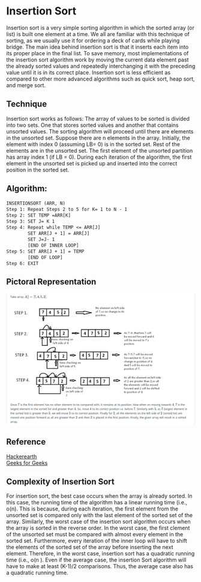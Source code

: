 # Insertion Sort

Insertion sort is a very simple sorting algorithm in which the sorted array (or list) is built one
element at a time. We all are familiar with this technique of sorting, as we usually use it for ordering a deck of cards while playing bridge.
The main idea behind insertion sort is that it inserts each item into its proper place in the final
list. To save memory, most implementations of the insertion sort algorithm work by moving
the current data element past the already sorted values and repeatedly interchanging it with the preceding value until it is in its correct place.
Insertion sort is less efficient as compared to other more advanced algorithms such as quick
sort, heap sort, and merge sort.

## Technique
Insertion sort works as follows:
The array of values to be sorted is divided into two sets. One that stores sorted values and another that contains unsorted values.
The sorting algorithm will proceed until there are elements in the unsorted set.
Suppose there are n elements in the array. Initially, the element with index 0 (assuming LB= 0)  is in the sorted set. Rest of the elements are in the unsorted set.
The first element of the unsorted partition has array index 1 (if LB = 0).
During each iteration of the algorithm, the first element in the unsorted set is picked up and inserted into the correct position in the sorted set.

## Algorithm:
```
INSERTIONSORT (ARR, N)
Step 1: Repeat Steps 2 to 5 for K= 1 to N - 1
Step 2: SET TEMP =ARR[K]
Step 3: SET J= K 1
Step 4: Repeat while TEMP <= ARR[J]
        SET ARR[J + 1] = ARR[J]
        SET J=J- 1
        [END OF INNER LOOP]
Step 5: SET ARR[J + 1] = TEMP
        [END OF LOOP]
Step 6: EXIT
```

## Pictoral Representation
![Alt text](../images/insertion-sort.png?raw=true "Title")

## Reference 
 <a href="https://www.hackerearth.com/practice/algorithms/sorting/insertion-sort/tutorial/">Hackerearth</a>
 <br>
<a href="https://www.geeksforgeeks.org/insertion-sort/">Geeks for Geeks</a>

## Complexity of Insertion Sort
For insertion sort, the best case occurs when the array is already sorted. In this case, the running time of the algorithm has a linear running time (i.e., o(n). This is because, during each iteration, the first element from the unsorted set is compared only with the last element of the sorted set of the array.
Similarly, the worst case of the insertion sort algorithm occurs when the array is sorted in the
reverse order. In the worst case, the first clement of the unsorted set must be compared with
almost every element in the sorted set. Furthermore, every iteration of the inner loop will have
to shift the elements of the sorted set of the array before inserting the next element. Therefore, in the worst case, insertion sort has a quadratic running time (i.e., o(n ).
Even if the average case, the insertion Sort algorithm will have to make at least (K-1)/2
comparisons. Thus, the average case also has a quadratic running time.
